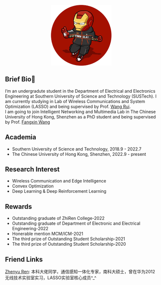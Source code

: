 <div align=center><img width="200" height="200" src="https://github.com/air-tea/homepage/blob/main/46068807c6d5b23e6f0(1).png"/></div>

## Brief Bio:see_no_evil:
I’m an undergradute student in the Department of Electrical and Electronics Engineering at Southern University of Science and Technology (SUSTech). I am currently studying in Lab of Wireless Communications and System Optimization (LASSO) and being supervised by Prof. [Wang Rui](http://lasso.eee.sustech.edu.cn/).\
I am going to join Intelligent Networking and Multimedia Lab in The Chinese University of Hong Kong, Shenzhen as a PhD student and being supervised by Prof. [Fangxin Wang](https://mypage.cuhk.edu.cn/academics/wangfangxin/index.html)
## Academia
- Southern University of Science and Technology, 2018.9 - 2022.7
- The Chinese University of Hong Kong, Shenzhen, 2022.9 - present
## Research Interest
- Wireless Communication and Edge Intelligence
- Convex Optimization
- Deep Learning & Deep Reinforcement Learning
## Rewards
- Outstanding graduate of ZhiRen College-2022
- Outstanding graduate of Department of Electronic and Electrical Engineering-2022
- Honerable mention MCM/ICM-2021
- The third prize of Outstanding Student Scholarship-2021
- The third prize of Outstanding Student Scholarship-2020
## Friend Links
[Zhenyu Ren](https://rzy0901.github.io/): 本科大佬同学，通信感知一体化专家，南科大硕士，曾在华为2012无线技术实验室实习，LASSO实验室核心成员^_^
